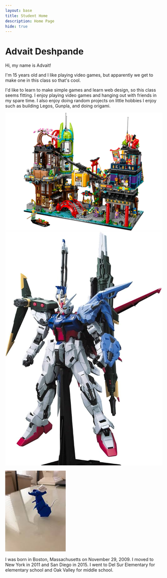 ```yaml
---
layout: base
title: Student Home 
description: Home Page
hide: true
---
```

<h1>Advait Deshpande</h1>
Hi, my name is Advait!

<p>I'm 15 years old and I like playing video games, but apparently we get to make one in this class so that's cool.

  I'd like to learn to make simple games and learn web design, so this class seems fitting. I enjoy playing video games and hanging out with friends in my spare time. I also enjoy doing random projects on little hobbies I enjoy such as building Legos, Gunpla, and doing origami.<p>
  ![alt text](image-1.png)
  ![alt text](image.png)
  
  ![alt text](image-2.png)

<p>I was born in Boston, Massachusetts on November 29, 2009. I moved to New York in 2011 and San Diego in 2015. I went to Del Sur Elementary for elementary school and Oak Valley for middle school. <p>